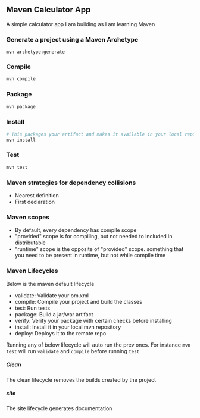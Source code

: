 ## Maven Calculator App
A simple calculator app I am building as I am learning Maven

### Generate a project using a Maven Archetype
```
mvn archetype:generate
```

### Compile
```bash
mvn compile
```

### Package
```bash
mvn package
```

### Install
```bash
# This packages your artifact and makes it available in your local repository
mvn install
```

### Test
```bash
mvn test
```

### Maven strategies for dependency collisions
- Nearest definition
- First declaration

### Maven scopes
- By default, every dependency has compile scope
- "provided" scope is for compiling, but not needed to included in distributable
- "runtime" scope is the opposite of "provided" scope. something that you need to be present in runtime, but not while compile time

### Maven Lifecycles
Below is the maven default lifecycle

- validate: Validate your om.xml
- compile: Compile your project and build the classes
- test: Run tests
- package: Build a jar/war artifact
- verify: Verify your package with certain checks before installing
- install: Install it in your local mvn repository
- deploy: Deploys it to the remote repo

Running any of below lifecycle will auto run the prev ones.
For instance `mvn test` will run `validate` and `compile` before running `test`

##### Clean
The clean lifecycle removes the builds created by the project

##### site
The site lifecycle generates documentation


